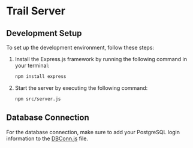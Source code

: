 # Trail Server

## Development Setup

To set up the development environment, follow these steps:

1. Install the Express.js framework by running the following command in your terminal:

   ```bash
   npm install express
   ```

2. Start the server by executing the following command:

   ```bash
   npm src/server.js
   ```

## Database Connection

For the database connection, make sure to add your PostgreSQL login information to the [DBConn.js](public/DBConn.js) file.